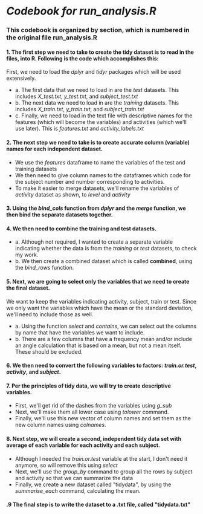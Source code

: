 # *Codebook for run_analysis.R*

### This codebook is organized by section, which is numbered in the original file run_analysis.R

#### **1.** The first step we need to take to create the tidy dataset is to read in the files, into R. Following is the code which accomplishes this:

First, we need to load the *dplyr* and *tidyr* packages which will be used extensively.

  * a. The first data that we need to load in are the *test* datasets. This includes *X_test.txt*, *y_test.txt*, and *subject_test.txt*
  * b. The next data we need to load in are the *training* datasets. This includes *X_train.txt*, *y_train.txt*, and *subject_train.txt*
  * c. Finally, we need to load in the text file with descriptive names for the features (which will become the variables) and activities (which we'll use later). This is *features.txt* and *activity_labels.txt*

#### **2.** The next step we need to take is to create accurate column (variable) names for each independent dataset.

  * We use the *features* dataframe to name the variables of the test and training datasets
  * We then need to give column names to the dataframes which code for the subject number and number corresponding to activities.
  * To make it easier to merge datasets, we'll rename the variables of *activity* dataset as shown, to *level* and *activity*

#### **3.** Using the *bind_cols* function from *dplyr* and the *merge* function, we then bind the separate datasets together.

#### **4.** We then need to combine the training and test datasets.

  * a. Although not required, I wanted to create a separate variable indicating whether the data is from the *training* or *test* datasets, to check my work.
  * b. We then create a combined dataset which is called **combined**, using the *bind_rows* function.

#### **5.** Next, we are going to select only the variables that we need to create the final dataset.

We want to keep the variables indicating activity, subject, train or test. Since we only want the variables which have the mean or the standard deviation, we'll need to include those as well.

  * a. Using the function *select* and *contains*, we can select out the columns by name that have the variables we want to include.
  * b. There are a few columns that have a frequency mean and/or include an angle calculation that is based on a mean, but not a mean itself. These should be excluded.

#### **6.** We then need to convert the following variables to factors: *train.or.test*, *activity*, and *subject*.

#### **7.** Per the principles of tidy data, we will try to create descriptive variables.

  * First, we'll get rid of the dashes from the variables using *g_sub*
  * Next, we'll make them all lower case using *tolower* command.
  * Finally, we'll use this new vector of column names and set them as the new column names using *colnames*.

#### **8.** Next step, we will create a second, independent tidy data set with average of each variable for each activity and each subject.

  * Although I needed the *train.or.test* variable at the start, I don't need it anymore, so will remove this using *select*
  * Next, we'll use the *group_by* command to group all the rows by subject and activity so that we can summarize the data
  * Finally, we create a new dataset called "tidydata", by using the *summarise_each* command, calculating the mean.

#### **.9** The final step is to write the dataset to a .txt file, called "tidydata.txt"
